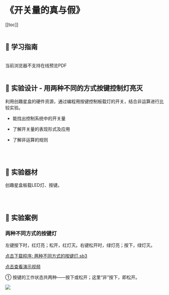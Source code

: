 # 《开关量的真与假》

[[toc]]
<br><br>

## 📒 学习指南

<br>
<object data="/tutorial/starbox_yj/pdf/第6课开关量的真与假.pdf" type="application/pdf" width=1200 height=800 name="开关量的真与假">
当前浏览器不支持在线预览PDF
</object>

<br>
<br>

## 📐 实验设计 - 用两种不同的方式按键控制灯亮灭

利用创趣星盒的硬件资源，通过编程用按键控制板载灯的开关，结合非运算进行比较实验。

- 能找出控制系统中的开关量

- 了解开关量的表现形式及应用

- 了解非运算的规则

<br><br>

## 🧰 实验器材

创趣星盒板载LED灯、按键。

<br><br>

## 🌰 实验案例

### 两种不同方式的按键灯

左键按下时，红灯亮；松开，红灯灭。右键松开时，绿灯亮；按下，绿灯灭。

<a href="/tutorial/starbox_yj/sb3/02/两种不同方式的按键灯.sb3">点击下载程序: 两种不同方式的按键灯.sb3</a>

<a href="https://www.bilibili.com/video/BV1EBYazpEBz/?spm_id_from=333.1387.upload.video_card.click&vd_source=d34a80bae9d64a0c5a0716bd47877802" target="_blank">点击查看演示视频</a>

① 按键的工作状态共两种——按下或松开；这里“非”按下，即松开。

<img src="/images/02/两种不同方式的按键灯.png">








